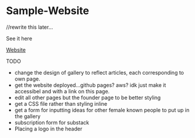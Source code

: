 # Sample-Website
//rewrite this later...

See it here

<a href="https://lujaina-e.github.io/Sample-Website/index.html">Website </a>

TODO
- change the design of gallery to reflect articles, each corresponding to own page.
- get the website deployed...github pages? aws? idk just make it accessibel and with a link on this page. 
- edit all other pages but the founder page to be better styling
- get a CSS file rather than styling inline
- get a form for inputting ideas for other female known people to put up in the gallery
- subscription form for substack
- Placing a logo in the header
